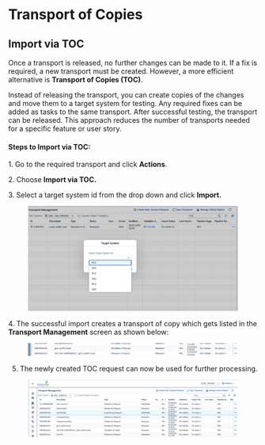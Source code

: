 # Transport of Copies

## **Import via TOC**

Once a transport is released, no further changes can be made to it. If a fix is required, a new transport must be created. However, a more efficient alternative is **Transport of Copies (TOC)**.

Instead of releasing the transport, you can create copies of the changes and move them to a target system for testing. Any required fixes can be added as tasks to the same transport. After successful testing, the transport can be released. This approach reduces the number of transports needed for a specific feature or user story.

#### Steps to Import via TOC:

1\. Go to the required transport and click **Actions**.

2\. Choose **Import via TOC.**

3\. Select a target system id from the drop down and click **Import.**

<figure><img src="../../.gitbook/assets/image (244).png" alt=""><figcaption></figcaption></figure>

4\. The successful import creates a transport of copy which gets listed in the **Transport Management** screen as shown below:

<figure><img src="../../.gitbook/assets/image (246).png" alt=""><figcaption></figcaption></figure>

5. The newly created TOC request can now be used for further processing.

<figure><img src="../../.gitbook/assets/image (247).png" alt=""><figcaption></figcaption></figure>
